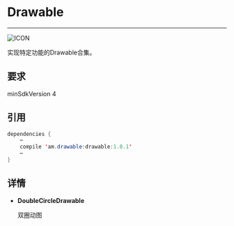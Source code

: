 # Drawable
----------
![ICON](https://github.com/AlexMofer/ProjectX/blob/master/drawable/icon.png)

实现特定功能的Drawable合集。
## 要求
minSdkVersion 4
## 引用
```java
dependencies {
    ⋯
    compile 'am.drawable:drawable:1.0.1'
    ⋯
}
```
## 详情
- **DoubleCircleDrawable**

    双圈动图
